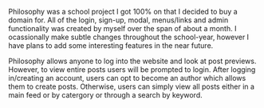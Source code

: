 Philosophy was a school project I got 100% on that I decided to buy a domain for. All of the login, sign-up, modal, menus/links and admin functionality was created by myself over the span of about a month. I ocassionally make subtle changes throughout the school-year, however I have plans to add some interesting features in the near future.

Philosophy allows anyone to log into the website and look at post previews. However, to view entire posts users will be prompted to login. After logging in/creating an account, users can opt to become an author which allows them to create posts. Otherwise, users can simply view all posts either in a main feed or by catergory or through a search by keyword.
